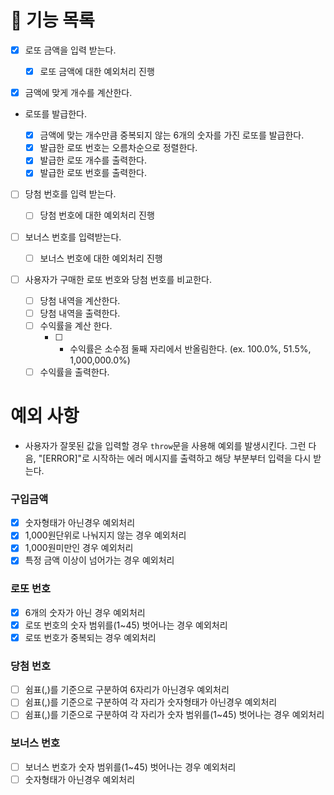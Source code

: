 # 🚀 기능 목록

- [x] 로또 금액을 입력 받는다.

  - [x] 로또 금액에 대한 예외처리 진행

- [x] 금액에 맞게 개수를 계산한다.

- 로또를 발급한다.

  - [x] 금액에 맞는 개수만큼 중복되지 않는 6개의 숫자를 가진 로또를 발급한다.
  - [x] 발급한 로또 번호는 오름차순으로 정렬한다.
  - [x] 발급한 로또 개수를 출력한다.
  - [x] 발급한 로또 번호를 출력한다.

- [ ] 당첨 번호를 입력 받는다.

  - [ ] 당첨 번호에 대한 예외처리 진행

- [ ] 보너스 번호를 입력받는다.

  - [ ] 보너스 번호에 대한 예외처리 진행

- [ ] 사용자가 구매한 로또 번호와 당첨 번호를 비교한다.
  - [ ] 당첨 내역을 계산한다.
  - [ ] 당첨 내역을 출력한다.
  - [ ] 수익률을 계산 한다.
    - [ ] - 수익률은 소수점 둘째 자리에서 반올림한다. (ex. 100.0%, 51.5%, 1,000,000.0%)
  - [ ] 수익률을 출력한다.

# 예외 사항

- 사용자가 잘못된 값을 입력할 경우 `throw`문을 사용해 예외를 발생시킨다. 그런 다음, "[ERROR]"로 시작하는 에러 메시지를 출력하고 해당 부분부터 입력을 다시 받는다.

### 구입금액

- [x] 숫자형태가 아닌경우 예외처리
- [x] 1,000원단위로 나눠지지 않는 경우 예외처리
- [x] 1,000원미만인 경우 예외처리
- [x] 특정 금액 이상이 넘어가는 경우 예외처리

### 로또 번호

- [x] 6개의 숫자가 아닌 경우 예외처리
- [x] 로또 번호의 숫자 범위를(1~45) 벗어나는 경우 예외처리
- [x] 로또 번호가 중복되는 경우 예외처리

### 당첨 번호

- [ ] 쉼표(,)를 기준으로 구분하여 6자리가 아닌경우 예외처리
- [ ] 쉼표(,)를 기준으로 구분하여 각 자리가 숫자형태가 아닌경우 예외처리
- [ ] 쉼표(,)를 기준으로 구분하여 각 자리가 숫자 범위를(1~45) 벗어나는 경우 예외처리

### 보너스 번호

- [ ] 보너스 번호가 숫자 범위를(1~45) 벗어나는 경우 예외처리
- [ ] 숫자형태가 아닌경우 예외처리
